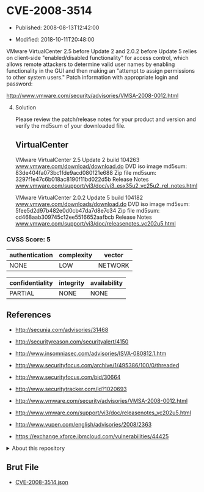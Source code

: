 # CVE-2008-3514

- Published: 2008-08-13T12:42:00

- Modified: 2018-10-11T20:48:00

VMware VirtualCenter 2.5 before Update 2 and 2.0.2 before Update 5 relies on client-side "enabled/disabled functionality" for access control, which allows remote attackers to determine valid user names by enabling functionality in the GUI and then making an "attempt to assign permissions to other system users." Patch information with appropriate login and password:

http://www.vmware.com/security/advisories/VMSA-2008-0012.html


4. Solution

   Please review the patch/release notes for your product and version
   and verify the md5sum of your downloaded file.

   VirtualCenter
   -------------
   
   VMware VirtualCenter 2.5 Update 2 build 104263
   www.vmware.com/download/download.do
   DVD iso image
   md5sum: 83de404fa073bc1fde9acd080f21e688
   Zip file
   md5sum: 3297f1e47c6b018ac8190f11bd022d5b
   Release Notes
   www.vmware.com/support/vi3/doc/vi3_esx35u2_vc25u2_rel_notes.html

   VMware VirtualCenter 2.0.2 Update 5 build 104182
   www.vmware.com/downloads/download.do
   DVD iso image
   md5sum: 5fee5d2d97b482e0d0cb47da7d8e7c34
   Zip file
   md5sum: cd468aab309745c12ee5516652aafbcb
   Release Notes
   www.vmware.com/support/vi3/doc/releasenotes_vc202u5.html


### CVSS Score: **5**

| authentication | complexity | vector |
| --- | --- | --- |
| NONE | LOW | NETWORK |

| confidentiality | integrity | availability |
| --- | --- | --- |
| PARTIAL | NONE | NONE |

## References

* http://secunia.com/advisories/31468

* http://securityreason.com/securityalert/4150

* http://www.insomniasec.com/advisories/ISVA-080812.1.htm

* http://www.securityfocus.com/archive/1/495386/100/0/threaded

* http://www.securityfocus.com/bid/30664

* http://www.securitytracker.com/id?1020693

* http://www.vmware.com/security/advisories/VMSA-2008-0012.html

* http://www.vmware.com/support/vi3/doc/releasenotes_vc202u5.html

* http://www.vupen.com/english/advisories/2008/2363

* https://exchange.xforce.ibmcloud.com/vulnerabilities/44425

<details>
<summary>About this repository</summary> 

  This repository is part of the project [Live Hack CVE](https://github.com/Live-Hack-CVE). Main website can be found [www.live-hack.org](https://www.live-hack.org) 
  
  Made by [Sn0wAlice](https://github.com/Sn0wAlice) for the people that care about security and need to have a feed of the latest CVEs. Hope you enjoy it, don't forget to star the repo and follow me on [Twitter](https://twitter.com/Sn0wAlice) and [Github](https://github.com/Sn0wAlice). And that is my [personnal website](https://www.alice-snow.me/)

  - [Home Page](https://github.com/Live-Hack-CVE)
  - [Framework](https://github.com/Live-Hack-CVE/cve-framework)
  - [CVE database](https://github.com/Live-Hack-CVE/full_database)
  - [Changelog](https://github.com/Live-Hack-CVE/Changelog)
</details>

## Brut File

* [CVE-2008-3514.json](https://raw.githubusercontent.com/Live-Hack-CVE/full_database/main/cves/2008/CVE-2008-3514.json)

